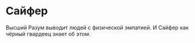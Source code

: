# Сайфер
Высший Разум выводит людей с физической эмпатией. И Сайфер как чёрный гвардеец
знает об этом.
